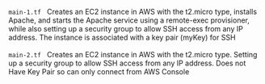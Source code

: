 `main-1.tf`&nbsp;&nbsp; Creates an EC2 instance in AWS with the t2.micro type, installs Apache, and starts the Apache service using a remote-exec provisioner, while also setting up a security group to allow SSH access from any IP address. The instance is associated with a key pair (myKey) for SSH <br><br>
`main-2.tf`&nbsp;&nbsp; Creates an EC2 instance in AWS with the t2.micro type. Setting up a security group to allow SSH access from any IP address. Does not Have Key Pair so can only connect from AWS Console
